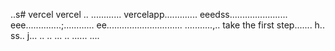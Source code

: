 ..s# vercel
vercel
..
............
vercelapp.............
eeedss.......................
eee..............;............
 ee..............................
...........,..
 take the first step.......
h..
ss..
j...
..
..
...
..
......
....
